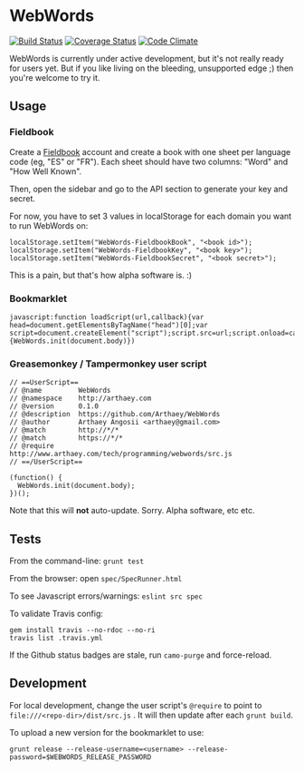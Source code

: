 # WebWords

[![Build Status](https://travis-ci.org/Arthaey/WebWords.svg?branch=master)](https://travis-ci.org/Arthaey/WebWords)
[![Coverage Status](https://coveralls.io/repos/github/Arthaey/WebWords/badge.svg?branch=master)](https://coveralls.io/github/Arthaey/WebWords?branch=master)
[![Code Climate](https://codeclimate.com/github/Arthaey/WebWords.png)](https://codeclimate.com/github/Arthaey/WebWords)

WebWords is currently under active development, but it's not really ready for users yet.
But if you like living on the bleeding, unsupported edge ;) then you're welcome to try it.

## Usage

### Fieldbook

Create a [Fieldbook](https://fieldbook.com) account and create a book with one sheet
per language code (eg, "ES" or "FR"). Each sheet should have two columns:
"Word" and "How Well Known".

Then, open the sidebar and go to the API section to generate your key and secret.

For now, you have to set 3 values in localStorage for each domain you want to run WebWords on:

```
localStorage.setItem("WebWords-FieldbookBook", "<book id>");
localStorage.setItem("WebWords-FieldbookKey", "<book key>");
localStorage.setItem("WebWords-FieldbookSecret", "<book secret>");
```

This is a pain, but that's how alpha software is. :)

### Bookmarklet

```
javascript:function loadScript(url,callback){var head=document.getElementsByTagName("head")[0];var script=document.createElement("script");script.src=url;script.onload=callback;head.appendChild(script)};loadScript("https://www.arthaey.com/tech/programming/webwords/src.js",function(){WebWords.init(document.body)})
```

### Greasemonkey / Tampermonkey user script

```
// ==UserScript==
// @name         WebWords
// @namespace    http://arthaey.com
// @version      0.1.0
// @description  https://github.com/Arthaey/WebWords
// @author       Arthaey Angosii <arthaey@gmail.com>
// @match        http://*/*
// @match        https://*/*
// @require      http://www.arthaey.com/tech/programming/webwords/src.js
// ==/UserScript==

(function() {
  WebWords.init(document.body);
})();
```

Note that this will <strong>not</strong> auto-update. Sorry. Alpha software, etc etc.


## Tests

From the command-line: `grunt test`

From the browser: open `spec/SpecRunner.html`

To see Javascript errors/warnings: `eslint src spec`

To validate Travis config:

```
gem install travis --no-rdoc --no-ri
travis list .travis.yml
```

If the Github status badges are stale, run `camo-purge` and force-reload.


## Development

For local development, change the user script's `@require` to point to
`file:///<repo-dir>/dist/src.js` . It will then update after each `grunt build`.

To upload a new version for the bookmarklet to use:

`grunt release --release-username=<username> --release-password=$WEBWORDS_RELEASE_PASSWORD`
